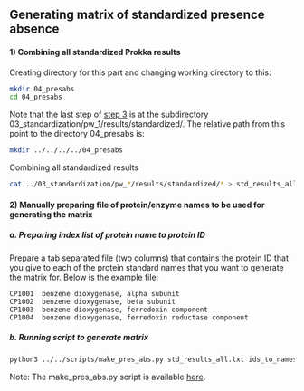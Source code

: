 ## Generating matrix of standardized presence absence

#### 1) Combining all standardized Prokka results

Creating directory for this part and changing working directory to this:
```bash
mkdir 04_presabs
cd 04_presabs
```
Note that the last step of [step 3](STANDARDIZATION.md) is at the subdirectory 03_standardization/pw_1/results/standardized/. The relative path from this point to the directory 04_presabs is:
```bash
mkdir ../../../../04_presabs
```

Combining all standardized results
```bash
cat ../03_standardization/pw_*/results/standardized/* > std_results_all.txt
```


#### 2) Manually preparing file of protein/enzyme names to be used for generating the matrix

##### a. Preparing index list of protein name to protein ID
Prepare a tab separated file (two columns) that contains the protein ID that you give to each of the protein standard names that you want to generate the matrix for. Below is the example file:
```
CP1001	benzene dioxygenase, alpha subunit
CP1002	benzene dioxygenase, beta subunit
CP1003	benzene dioxygenase, ferredoxin component
CP1004	benzene dioxygenase, ferredoxin reductase component
```

##### b. Running script to generate matrix
```bash
python3 ../../scripts/make_pres_abs.py std_results_all.txt ids_to_names.tsv > presence_absence.csv
```

Note: The make_pres_abs.py script is available [here](../scripts/make_pres_abs.py).
